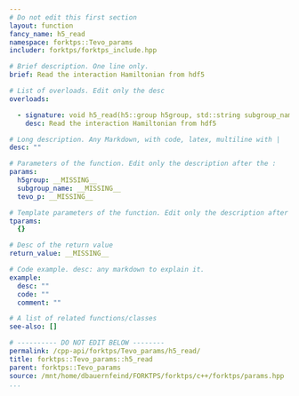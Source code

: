 ```yaml
---
# Do not edit this first section
layout: function
fancy_name: h5_read
namespace: forktps::Tevo_params
includer: forktps/forktps_include.hpp

# Brief description. One line only.
brief: Read the interaction Hamiltonian from hdf5

# List of overloads. Edit only the desc
overloads:

  - signature: void h5_read(h5::group h5group, std::string subgroup_name, forktps::Tevo_params &tevo_p)
    desc: Read the interaction Hamiltonian from hdf5

# Long description. Any Markdown, with code, latex, multiline with |
desc: ""

# Parameters of the function. Edit only the description after the :
params:
  h5group: __MISSING__
  subgroup_name: __MISSING__
  tevo_p: __MISSING__

# Template parameters of the function. Edit only the description after the :
tparams:
  {}

# Desc of the return value
return_value: __MISSING__

# Code example. desc: any markdown to explain it.
example:
  desc: ""
  code: ""
  comment: ""

# A list of related functions/classes
see-also: []

# ---------- DO NOT EDIT BELOW --------
permalink: /cpp-api/forktps/Tevo_params/h5_read/
title: forktps::Tevo_params::h5_read
parent: forktps::Tevo_params
source: /mnt/home/dbauernfeind/FORKTPS/forktps/c++/forktps/params.hpp
...
```


